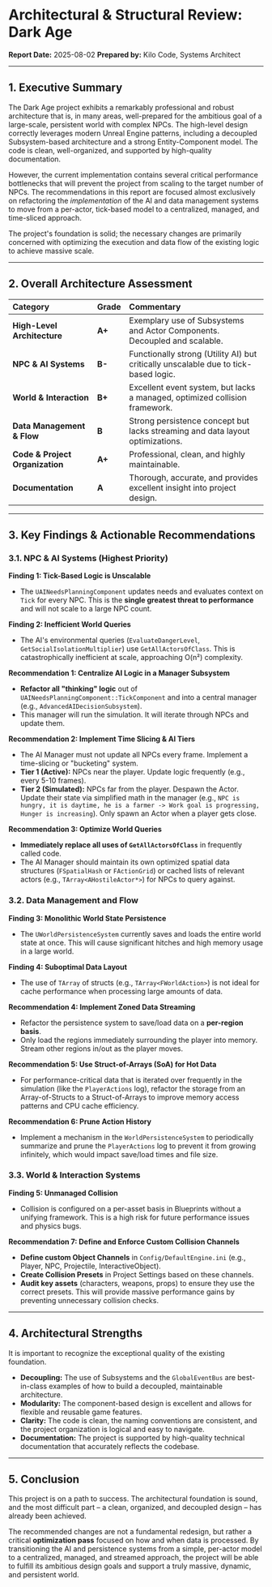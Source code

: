 # Architectural & Structural Review: Dark Age

**Report Date:** 2025-08-02
**Prepared by:** Kilo Code, Systems Architect

---

## 1. Executive Summary

The Dark Age project exhibits a remarkably professional and robust architecture that is, in many areas, well-prepared for the ambitious goal of a large-scale, persistent world with complex NPCs. The high-level design correctly leverages modern Unreal Engine patterns, including a decoupled Subsystem-based architecture and a strong Entity-Component model. The code is clean, well-organized, and supported by high-quality documentation.

However, the current implementation contains several critical performance bottlenecks that will prevent the project from scaling to the target number of NPCs. The recommendations in this report are focused almost exclusively on refactoring the *implementation* of the AI and data management systems to move from a per-actor, tick-based model to a centralized, managed, and time-sliced approach.

The project's foundation is solid; the necessary changes are primarily concerned with optimizing the execution and data flow of the existing logic to achieve massive scale.

---

## 2. Overall Architecture Assessment

| Category | Grade | Commentary |
| :--- | :--- | :--- |
| **High-Level Architecture** | **A+** | Exemplary use of Subsystems and Actor Components. Decoupled and scalable. |
| **NPC & AI Systems** | **B-** | Functionally strong (Utility AI) but critically unscalable due to tick-based logic. |
| **World & Interaction** | **B+** | Excellent event system, but lacks a managed, optimized collision framework. |
| **Data Management & Flow** | **B** | Strong persistence concept but lacks streaming and data layout optimizations. |
| **Code & Project Organization**| **A+** | Professional, clean, and highly maintainable. |
| **Documentation** | **A** | Thorough, accurate, and provides excellent insight into project design. |

---

## 3. Key Findings & Actionable Recommendations

### 3.1. NPC & AI Systems (Highest Priority)

**Finding 1: Tick-Based Logic is Unscalable**
- The `UAINeedsPlanningComponent` updates needs and evaluates context on `Tick` for every NPC. This is the **single greatest threat to performance** and will not scale to a large NPC count.

**Finding 2: Inefficient World Queries**
- The AI's environmental queries (`EvaluateDangerLevel`, `GetSocialIsolationMultiplier`) use `GetAllActorsOfClass`. This is catastrophically inefficient at scale, approaching O(n²) complexity.

**Recommendation 1: Centralize AI Logic in a Manager Subsystem**
- **Refactor all "thinking" logic** out of `UAINeedsPlanningComponent::TickComponent` and into a central manager (e.g., `AdvancedAIDecisionSubsystem`).
- This manager will run the simulation. It will iterate through NPCs and update them.

**Recommendation 2: Implement Time Slicing & AI Tiers**
- The AI Manager must not update all NPCs every frame. Implement a time-slicing or "bucketing" system.
-   **Tier 1 (Active):** NPCs near the player. Update logic frequently (e.g., every 5-10 frames).
-   **Tier 2 (Simulated):** NPCs far from the player. Despawn the Actor. Update their state via simplified math in the manager (e.g., `NPC is hungry, it is daytime, he is a farmer -> Work goal is progressing, Hunger is increasing`). Only spawn an Actor when a player gets close.

**Recommendation 3: Optimize World Queries**
- **Immediately replace all uses of `GetAllActorsOfClass`** in frequently called code.
- The AI Manager should maintain its own optimized spatial data structures (`FSpatialHash` or `FActionGrid`) or cached lists of relevant actors (e.g., `TArray<AHostileActor*>`) for NPCs to query against.

### 3.2. Data Management and Flow

**Finding 3: Monolithic World State Persistence**
- The `UWorldPersistenceSystem` currently saves and loads the entire world state at once. This will cause significant hitches and high memory usage in a large world.

**Finding 4: Suboptimal Data Layout**
- The use of `TArray` of structs (e.g., `TArray<FWorldAction>`) is not ideal for cache performance when processing large amounts of data.

**Recommendation 4: Implement Zoned Data Streaming**
- Refactor the persistence system to save/load data on a **per-region basis**.
- Only load the regions immediately surrounding the player into memory. Stream other regions in/out as the player moves.

**Recommendation 5: Use Struct-of-Arrays (SoA) for Hot Data**
- For performance-critical data that is iterated over frequently in the simulation (like the `PlayerActions` log), refactor the storage from an Array-of-Structs to a Struct-of-Arrays to improve memory access patterns and CPU cache efficiency.

**Recommendation 6: Prune Action History**
- Implement a mechanism in the `WorldPersistenceSystem` to periodically summarize and prune the `PlayerActions` log to prevent it from growing infinitely, which would impact save/load times and file size.

### 3.3. World & Interaction Systems

**Finding 5: Unmanaged Collision**
- Collision is configured on a per-asset basis in Blueprints without a unifying framework. This is a high risk for future performance issues and physics bugs.

**Recommendation 7: Define and Enforce Custom Collision Channels**
- **Define custom Object Channels** in `Config/DefaultEngine.ini` (e.g., Player, NPC, Projectile, InteractiveObject).
- **Create Collision Presets** in Project Settings based on these channels.
- **Audit key assets** (characters, weapons, props) to ensure they use the correct presets. This will provide massive performance gains by preventing unnecessary collision checks.

---

## 4. Architectural Strengths

It is important to recognize the exceptional quality of the existing foundation.
- **Decoupling:** The use of Subsystems and the `GlobalEventBus` are best-in-class examples of how to build a decoupled, maintainable architecture.
- **Modularity:** The component-based design is excellent and allows for flexible and reusable game features.
- **Clarity:** The code is clean, the naming conventions are consistent, and the project organization is logical and easy to navigate.
- **Documentation:** The project is supported by high-quality technical documentation that accurately reflects the codebase.

---

## 5. Conclusion

This project is on a path to success. The architectural foundation is sound, and the most difficult part – a clean, organized, and decoupled design – has already been achieved.

The recommended changes are not a fundamental redesign, but rather a critical **optimization pass** focused on how and when data is processed. By transitioning the AI and persistence systems from a simple, per-actor model to a centralized, managed, and streamed approach, the project will be able to fulfill its ambitious design goals and support a truly massive, dynamic, and persistent world.